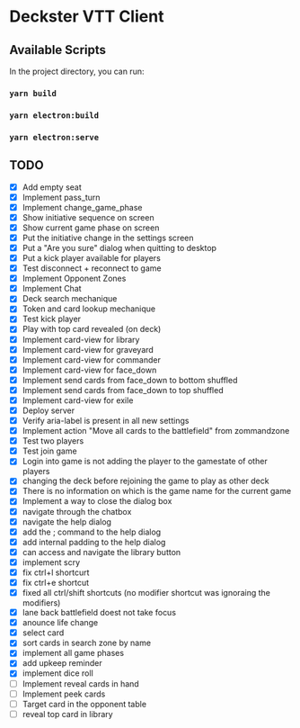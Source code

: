 # Deckster VTT Client

## Available Scripts

In the project directory, you can run:

### `yarn build`

### `yarn electron:build`

### `yarn electron:serve`


## TODO

- [x] Add empty seat
- [x] Implement pass_turn
- [x] Implement change_game_phase
- [x] Show initiative sequence on screen
- [x] Show current game phase on screen
- [x] Put the initiative change in the settings screen
- [x] Put a "Are you sure" dialog when quitting to desktop
- [x] Put a kick player available for players
- [x] Test disconnect + reconnect to game
- [x] Implement Opponent Zones
- [x] Implement Chat
- [x] Deck search mechanique
- [x] Token and card lookup mechanique
- [x] Test kick player
- [x] Play with top card revealed (on deck)
- [x] Implement card-view for library
- [x] Implement card-view for graveyard
- [x] Implement card-view for commander
- [x] Implement card-view for face_down 
- [x] Implement send cards from face_down to bottom shuffled
- [x] Implement send cards from face_down to top shuffled
- [x] Implement card-view for exile
- [x] Deploy server
- [x] Verify aria-label is present in all new settings
- [x] Implement action "Move all cards to the battlefield" from zommandzone
- [x] Test two players
- [x] Test join game
- [x] Login into game is not adding the player to the gamestate of other players
- [x] changing the deck before rejoining the game to play as other deck
- [x] There is no information on which is the game name for the current game
- [x] Implement a way to close the dialog box
- [x] navigate through the chatbox
- [x] navigate the help dialog
- [x] add the ; command to the help dialog
- [x] add internal padding to the help dialog
- [x] can access and navigate the library button
- [x] implement scry
- [x] fix ctrl+l shortcurt
- [x] fix ctrl+e shortcut
- [x] fixed all ctrl/shift shortcuts (no modifier shortcut was ignoraing the modifiers)
- [x] lane back battlefield doest not take focus
- [x] anounce life change
- [x] select card
- [x] sort cards in search zone by name
- [x] implement all game phases
- [x] add upkeep reminder
- [x] implement dice roll
- [ ] Implement reveal cards in hand
- [ ] Implement peek cards
- [ ] Target card in the opponent table
- [ ] reveal top card in library